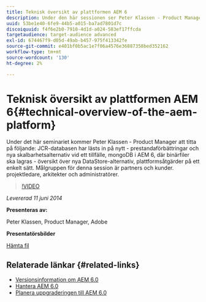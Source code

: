 ```yaml
---
title: Teknisk översikt av plattformen AEM 6
description: Under den här sessionen ser Peter Klassen - Product Manager JCR Repository-läsning, prestandaförbättringar och nya skalbarhetsalternativ.
uuid: 53be1e40-6fe9-44b5-a015-ba7ad7801d7c
discoiquuid: f4f6e2b0-7910-4d1d-a024-583ef17ffcda
targetaudience: target-audience advanced
exl-id: 674467f9-d05d-49ab-b457-975f413342fe
source-git-commit: e401bf0b5ac1e7f06a4576e36887358bed352162
workflow-type: tm+mt
source-wordcount: '130'
ht-degree: 2%

---
```


# Teknisk översikt av plattformen AEM 6{#technical-overview-of-the-aem-platform}

Under det här seminariet kommer Peter Klassen - Product Manager att titta på följande: JCR-databasen har lästs in på nytt - prestandaförbättringar och nya skalbarhetsalternativ vid ett tillfälle, mongoDB i AEM 6, där binärfiler ska lagras - översikt över nya DataStore-alternativ, plattformsåtgärder på ett enkelt sätt. Målgruppen för denna session är partners och kunder. projektledare, arkitekter och administratörer.

>[!VIDEO](https://video.tv.adobe.com/v/19517/?quality=9)

*Levererad 11 juni 2014*

**Presenteras av:**

Peter Klassen, Product Manager, Adobe

**Presentatörsbilder**

[Hämta fil](assets/aem6-platform-whatsnew.pdf)

## Relaterade länkar {#related-links}

* [Versionsinformation om AEM 6.0](https://docs.adobe.com/content/docs/en/aem/6-0/release-notes.html)
* [Hantera AEM 6.0](https://docs.adobe.com/docs/en/aem/6-0/manage.html)
* [Planera uppgraderingen till AEM 6.0](https://docs.adobe.com/content/docs/en/aem/6-0/deploy/upgrade/planning.html)
